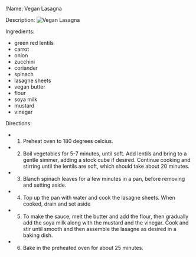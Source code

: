 !Name: Vegan Lasagna

Description:
![Vegan Lasagna](https://www.themealdb.com/images/media/meals/rvxxuy1468312893.jpg "Vegan Lasagna")

Ingredients:
- green red lentils
- carrot
- onion
- zucchini
- coriander
- spinach
- lasagne sheets
- vegan butter
- flour
- soya milk
- mustard
- vinegar

Directions:
- 1) Preheat oven to 180 degrees celcius. 
- 2) Boil vegetables for 5-7 minutes, until soft. Add lentils and bring to a gentle simmer, adding a stock cube if desired. Continue cooking and stirring until the lentils are soft, which should take about 20 minutes. 
- 3) Blanch spinach leaves for a few minutes in a pan, before removing and setting aside. 
- 4) Top up the pan with water and cook the lasagne sheets. When cooked, drain and set aside
- 5) To make the sauce, melt the butter and add the flour, then gradually add the soya milk along with the mustard and the vinegar. Cook and stir until smooth and then assemble the lasagne as desired in a baking dish. 
- 6) Bake in the preheated oven for about 25 minutes.

